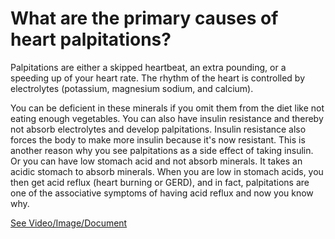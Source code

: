 # What are the primary causes of heart palpitations?

Palpitations are either a skipped heartbeat, an extra pounding, or a speeding up of your heart rate. The rhythm of the heart is controlled by electrolytes (potassium, magnesium sodium, and calcium).

You can be deficient in these minerals if you omit them from the diet like not eating enough vegetables. You can also have insulin resistance and thereby not absorb electrolytes and develop palpitations. Insulin resistance also forces the body to make more insulin because it's now resistant. This is another reason why you see palpitations as a side effect of taking insulin. Or you can have low stomach acid and not absorb minerals. It takes an acidic stomach to absorb minerals. When you are low in stomach acids, you then get acid reflux (heart burning or GERD), and in fact, palpitations are one of the associative symptoms of having acid reflux and now you know why.

 [See Video/Image/Document](https://hls-player.drberg.com/asset?path=migrated-assets/the-cause-of-heart-palpitations-drberg-on-insulin-resistance-electrolytes-deficiency)
